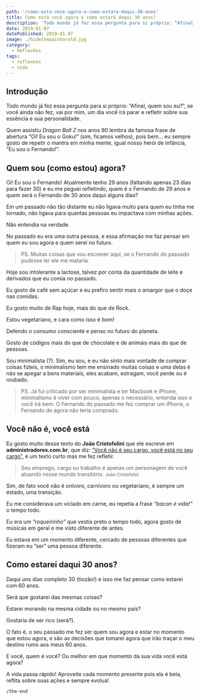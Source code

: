 ```yaml
---
path: '/como-esta-voce-agora-e-como-estara-daqui-30-anos'
title: Como está você agora e como estará daqui 30 anos?
description: 'Todo mundo já fez essa pergunta para si próprio: “Afinal, quem sou eu?”, se você ainda não fez, vai por mim, um dia você irá parar e refletir sobre sua essência e sua personalidade.'
date: 2019-01-07
datePublished: 2019-01-07
image: ./hidethepainharold.jpg
category:
  - Reflexões
tags:
  - reflexoes
  - vida
---
```


## Introdução

Todo mundo já fez essa pergunta para si próprio: “Afinal, quem sou eu?”, se você ainda não fez, vai por mim, um dia você irá parar e refletir sobre sua essência e sua personalidade.

Quem assistiu _Dragon Ball Z_ nos anos 90 lembra da famosa frase de abertura “Oi! Eu sou o Goku!” (sim, ficamos velhos), pois bem... eu sempre gosto de repetir o mantra em minha mente, igual nosso herói de infância, “Eu sou o Fernando!”.

## Quem sou (como estou) agora?

Oi! Eu sou o Fernando! Atualmente tenho 29 anos (faltando apenas 23 dias para fazer 30) e eu me peguei refletindo, quem é o Fernando de 29 anos e quem será o Fernando de 30 anos daqui alguns dias?

Em um passado não tão distante eu não ligava muito para quem eu tinha me tornado, não ligava para quantas pessoas eu impactava com minhas ações.

Não entendia na verdade.

No passado eu era uma outra pessoa, e essa afirmação me faz pensar em quem eu sou agora e quem serei no futuro.

> PS. Muitas coisas que vou escrever aqui, se o Fernando do passado pudesse ler ele me mataria.

Hoje sou intolerante a lactose, talvez por conta da quantidade de leite e derivados que eu comia no passado.

Eu gosto de café sem açúcar e eu prefiro sentir mais o amargor que o doçe nas comidas.

Eu gosto muito de Rap hoje, mais do que de Rock.

Estou vegetariano, e cara como isso é bom!

Defendo o consumo consciente e penso no futuro do planeta.

Gosto de códigos mais do que de chocolate e de animais mais do que de pessoas.

Sou minimalista (?). Sim, eu sou, e eu não sinto mais vontade de comprar coisas fúteis, o minimalismo tem me ensinado muitas coisas e uma delas é não se apegar a bens materiais, eles acabam, estragam, você perde ou é roubado.

> PS. Já fui criticado por ser minimalista e ter Macbook e iPhone, minimalismo é viver com pouco, apenas o necessário, entenda isso e você irá bem. O Fernando do passado me fez comprar um iPhone, o Fernando de agora não teria comprado.

## Você não é, você está

Eu gosto muito desse texto do **João Cristofolini** que ele escreve em **administradores.com.br**, que diz: [“Você não é seu cargo, você está no seu cargo”](http://administradores.com.br/artigos/carreira/voce-nao-e-seu-cargo-voce-esta-no-seu-cargo/103085/), é um texto curto mas me fez refletir.

> Seu emprego, cargo ou trabalho é apenas um personagem de você atuando nesse mundo transitório. <small>João Cristofolini</small>

Sim, de fato você não é onívoro, carnívoro ou vegetariano, é sempre um estado, uma transição.

Eu me considerava um viciado em carne, eu repetia a frase _“bacon é vida!”_ o tempo todo.

Eu era um _“roqueirinho”_ que vestia preto o tempo todo, agora gosto de músicas em geral e me visto diferente de antes.

Eu estava em um momento diferente, cercado de pessoas diferentes que fizeram eu “ser” uma pessoa diferente.

## Como estarei daqui 30 anos?

Daqui uns dias completo 30 (tiozão!) e isso me faz pensar como estarei com 60 anos.

Será que gostarei das mesmas coisas?

Estarei morando na mesma cidade ou no mesmo país?

Gostaria de ser rico (será?).

O fato é, o seu passado me fez ser quem sou agora e estar no momento que estou agora, e são as decisões que tomarei agora que irão traçar o meu destino rumo aos meus 60 anos.

E você, quem é você? Ou melhor em que momento da sua vida você está agora?

A vida passa rápido! Aproveite cada momento presente pois ela é bela, reflita sobre suas ações e sempre evolua!

`/the-end`
